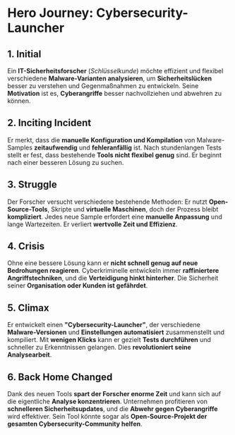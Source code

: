 # **Hero Journey: Cybersecurity-Launcher**

## **1. Initial**  
Ein **IT-Sicherheitsforscher** (_Schlüsselkunde_) möchte effizient und flexibel verschiedene **Malware-Varianten analysieren**, um **Sicherheitslücken** besser zu verstehen und Gegenmaßnahmen zu entwickeln. Seine **Motivation** ist es, **Cyberangriffe** besser nachvollziehen und abwehren zu können.

## **2. Inciting Incident**  
Er merkt, dass die **manuelle Konfiguration und Kompilation** von Malware-Samples **zeitaufwendig** und **fehleranfällig** ist. Nach stundenlangen Tests stellt er fest, dass bestehende **Tools nicht flexibel genug** sind. Er beginnt nach einer besseren Lösung zu suchen.

## **3. Struggle**  
Der Forscher versucht verschiedene bestehende Methoden: Er nutzt **Open-Source-Tools**, Skripte und **virtuelle Maschinen**, doch der Prozess bleibt **kompliziert**. Jedes neue Sample erfordert eine **manuelle Anpassung** und lange Wartezeiten. Er verliert **wertvolle Zeit und Effizienz**.

## **4. Crisis**  
Ohne eine bessere Lösung kann er **nicht schnell genug auf neue Bedrohungen reagieren**. Cyberkriminelle entwickeln immer **raffiniertere Angriffstechniken**, und die **Verteidigung hinkt hinterher**. Die Sicherheit seiner **Organisation oder Kunden ist gefährdet**.

## **5. Climax**  
Er entwickelt einen **"Cybersecurity-Launcher"**, der verschiedene **Malware-Versionen** und **Einstellungen automatisiert** zusammenstellt und kompiliert. Mit **wenigen Klicks** kann er gezielt **Tests durchführen** und schneller zu Erkenntnissen gelangen. Dies **revolutioniert seine Analysearbeit**.

## **6. Back Home Changed**  
Dank des neuen Tools **spart der Forscher enorme Zeit** und kann sich auf die eigentliche **Analyse konzentrieren**. Unternehmen profitieren von **schnelleren Sicherheitsupdates**, und die **Abwehr gegen Cyberangriffe** wird effektiver. Sein Tool könnte sogar als **Open-Source-Projekt der gesamten Cybersecurity-Community helfen**.
